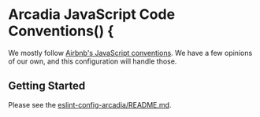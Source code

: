 # Arcadia JavaScript Code Conventions() {

We mostly follow [Airbnb's JavaScript conventions](https://github.com/airbnb/javascript). We have a few opinions of our own, and this configuration will handle those.

## Getting Started

Please see the [eslint-config-arcadia/README.md](./packages/eslint-config-arcadia/README.md).
